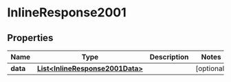 
# InlineResponse2001

## Properties
Name | Type | Description | Notes
------------ | ------------- | ------------- | -------------
**data** | [**List&lt;InlineResponse2001Data&gt;**](InlineResponse2001Data.md) |  |  [optional]



